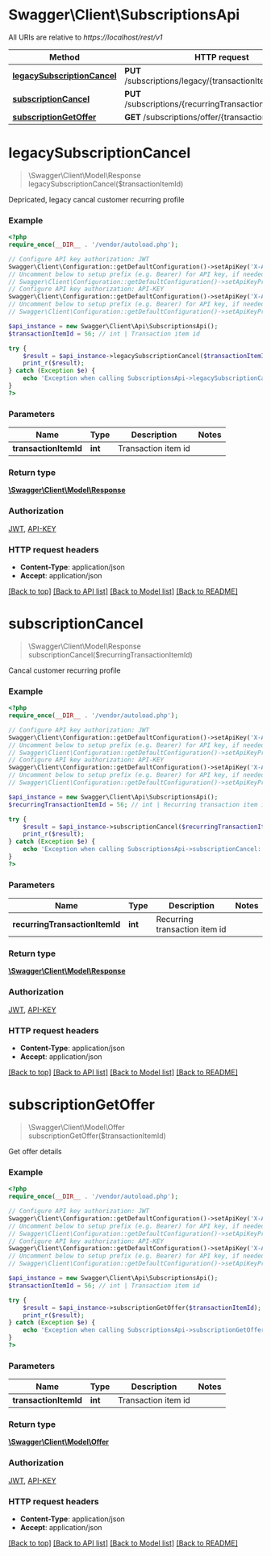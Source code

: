 # Swagger\Client\SubscriptionsApi

All URIs are relative to *https://localhost/rest/v1*

Method | HTTP request | Description
------------- | ------------- | -------------
[**legacySubscriptionCancel**](SubscriptionsApi.md#legacySubscriptionCancel) | **PUT** /subscriptions/legacy/{transactionItemId}/cancel | 
[**subscriptionCancel**](SubscriptionsApi.md#subscriptionCancel) | **PUT** /subscriptions/{recurringTransactionItemId}/cancel | 
[**subscriptionGetOffer**](SubscriptionsApi.md#subscriptionGetOffer) | **GET** /subscriptions/offer/{transactionItemId} | 


# **legacySubscriptionCancel**
> \Swagger\Client\Model\Response legacySubscriptionCancel($transactionItemId)



Depricated, legacy cancal customer recurring profile

### Example
```php
<?php
require_once(__DIR__ . '/vendor/autoload.php');

// Configure API key authorization: JWT
Swagger\Client\Configuration::getDefaultConfiguration()->setApiKey('X-Authorization-JWT', 'YOUR_API_KEY');
// Uncomment below to setup prefix (e.g. Bearer) for API key, if needed
// Swagger\Client\Configuration::getDefaultConfiguration()->setApiKeyPrefix('X-Authorization-JWT', 'Bearer');
// Configure API key authorization: API-KEY
Swagger\Client\Configuration::getDefaultConfiguration()->setApiKey('X-API-KEY', 'YOUR_API_KEY');
// Uncomment below to setup prefix (e.g. Bearer) for API key, if needed
// Swagger\Client\Configuration::getDefaultConfiguration()->setApiKeyPrefix('X-API-KEY', 'Bearer');

$api_instance = new Swagger\Client\Api\SubscriptionsApi();
$transactionItemId = 56; // int | Transaction item id

try {
    $result = $api_instance->legacySubscriptionCancel($transactionItemId);
    print_r($result);
} catch (Exception $e) {
    echo 'Exception when calling SubscriptionsApi->legacySubscriptionCancel: ', $e->getMessage(), PHP_EOL;
}
?>
```

### Parameters

Name | Type | Description  | Notes
------------- | ------------- | ------------- | -------------
 **transactionItemId** | **int**| Transaction item id |

### Return type

[**\Swagger\Client\Model\Response**](../Model/Response.md)

### Authorization

[JWT](../../README.md#JWT), [API-KEY](../../README.md#API-KEY)

### HTTP request headers

 - **Content-Type**: application/json
 - **Accept**: application/json

[[Back to top]](#) [[Back to API list]](../../README.md#documentation-for-api-endpoints) [[Back to Model list]](../../README.md#documentation-for-models) [[Back to README]](../../README.md)

# **subscriptionCancel**
> \Swagger\Client\Model\Response subscriptionCancel($recurringTransactionItemId)



Cancal customer recurring profile

### Example
```php
<?php
require_once(__DIR__ . '/vendor/autoload.php');

// Configure API key authorization: JWT
Swagger\Client\Configuration::getDefaultConfiguration()->setApiKey('X-Authorization-JWT', 'YOUR_API_KEY');
// Uncomment below to setup prefix (e.g. Bearer) for API key, if needed
// Swagger\Client\Configuration::getDefaultConfiguration()->setApiKeyPrefix('X-Authorization-JWT', 'Bearer');
// Configure API key authorization: API-KEY
Swagger\Client\Configuration::getDefaultConfiguration()->setApiKey('X-API-KEY', 'YOUR_API_KEY');
// Uncomment below to setup prefix (e.g. Bearer) for API key, if needed
// Swagger\Client\Configuration::getDefaultConfiguration()->setApiKeyPrefix('X-API-KEY', 'Bearer');

$api_instance = new Swagger\Client\Api\SubscriptionsApi();
$recurringTransactionItemId = 56; // int | Recurring transaction item id

try {
    $result = $api_instance->subscriptionCancel($recurringTransactionItemId);
    print_r($result);
} catch (Exception $e) {
    echo 'Exception when calling SubscriptionsApi->subscriptionCancel: ', $e->getMessage(), PHP_EOL;
}
?>
```

### Parameters

Name | Type | Description  | Notes
------------- | ------------- | ------------- | -------------
 **recurringTransactionItemId** | **int**| Recurring transaction item id |

### Return type

[**\Swagger\Client\Model\Response**](../Model/Response.md)

### Authorization

[JWT](../../README.md#JWT), [API-KEY](../../README.md#API-KEY)

### HTTP request headers

 - **Content-Type**: application/json
 - **Accept**: application/json

[[Back to top]](#) [[Back to API list]](../../README.md#documentation-for-api-endpoints) [[Back to Model list]](../../README.md#documentation-for-models) [[Back to README]](../../README.md)

# **subscriptionGetOffer**
> \Swagger\Client\Model\Offer subscriptionGetOffer($transactionItemId)



Get offer details

### Example
```php
<?php
require_once(__DIR__ . '/vendor/autoload.php');

// Configure API key authorization: JWT
Swagger\Client\Configuration::getDefaultConfiguration()->setApiKey('X-Authorization-JWT', 'YOUR_API_KEY');
// Uncomment below to setup prefix (e.g. Bearer) for API key, if needed
// Swagger\Client\Configuration::getDefaultConfiguration()->setApiKeyPrefix('X-Authorization-JWT', 'Bearer');
// Configure API key authorization: API-KEY
Swagger\Client\Configuration::getDefaultConfiguration()->setApiKey('X-API-KEY', 'YOUR_API_KEY');
// Uncomment below to setup prefix (e.g. Bearer) for API key, if needed
// Swagger\Client\Configuration::getDefaultConfiguration()->setApiKeyPrefix('X-API-KEY', 'Bearer');

$api_instance = new Swagger\Client\Api\SubscriptionsApi();
$transactionItemId = 56; // int | Transaction item id

try {
    $result = $api_instance->subscriptionGetOffer($transactionItemId);
    print_r($result);
} catch (Exception $e) {
    echo 'Exception when calling SubscriptionsApi->subscriptionGetOffer: ', $e->getMessage(), PHP_EOL;
}
?>
```

### Parameters

Name | Type | Description  | Notes
------------- | ------------- | ------------- | -------------
 **transactionItemId** | **int**| Transaction item id |

### Return type

[**\Swagger\Client\Model\Offer**](../Model/Offer.md)

### Authorization

[JWT](../../README.md#JWT), [API-KEY](../../README.md#API-KEY)

### HTTP request headers

 - **Content-Type**: application/json
 - **Accept**: application/json

[[Back to top]](#) [[Back to API list]](../../README.md#documentation-for-api-endpoints) [[Back to Model list]](../../README.md#documentation-for-models) [[Back to README]](../../README.md)

